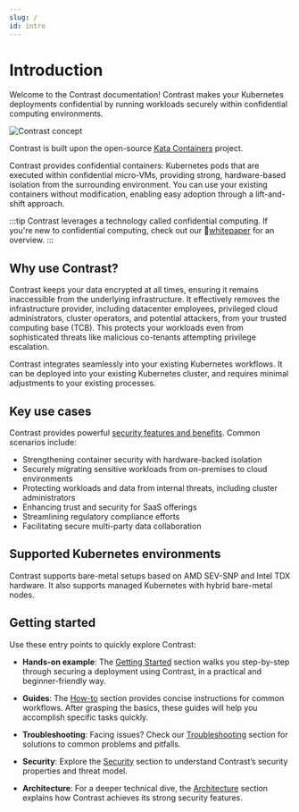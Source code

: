```yaml
---
slug: /
id: intro
---
```


# Introduction

Welcome to the Contrast documentation! Contrast makes your Kubernetes deployments confidential by running workloads securely within confidential computing environments.

![Contrast concept](/img/concept.svg)

Contrast is built upon the open-source [Kata Containers](https://github.com/kata-containers/kata-containers) project.

Contrast provides confidential containers: Kubernetes pods that are executed within confidential micro-VMs, providing strong, hardware-based isolation from the surrounding environment.
You can use your existing containers without modification, enabling easy adoption through a lift-and-shift approach.

:::tip
Contrast leverages a technology called confidential computing. If you're new to confidential computing, check out our 📄[whitepaper](https://content.edgeless.systems/hubfs/Confidential%20Computing%20Whitepaper.pdf) for an overview.
:::

## Why use Contrast?

Contrast keeps your data encrypted at all times, ensuring it remains inaccessible from the underlying infrastructure.
It effectively removes the infrastructure provider, including datacenter employees, privileged cloud administrators, cluster operators, and potential attackers, from your trusted computing base (TCB).
This protects your workloads even from sophisticated threats like malicious co-tenants attempting privilege escalation.

Contrast integrates seamlessly into your existing Kubernetes workflows. It can be deployed into your existing Kubernetes cluster, and requires minimal adjustments to your existing processes.

## Key use cases

Contrast provides powerful [security features and benefits](./security.md). Common scenarios include:

- Strengthening container security with hardware-backed isolation
- Securely migrating sensitive workloads from on-premises to cloud environments
- Protecting workloads and data from internal threats, including cluster administrators
- Enhancing trust and security for SaaS offerings
- Streamlining regulatory compliance efforts
- Facilitating secure multi-party data collaboration

## Supported Kubernetes environments

Contrast supports bare-metal setups based on AMD SEV-SNP and Intel TDX hardware. It also supports managed Kubernetes with hybrid bare-metal nodes.

## Getting started

Use these entry points to quickly explore Contrast:

- **Hands-on example**: The [Getting Started](./getting-started/overview.md) section walks you step-by-step through securing a deployment using Contrast, in a practical and beginner-friendly way.

- **Guides**: The [How-to](./howto/cluster-setup/bare-metal.md) section provides concise instructions for common workflows. After grasping the basics, these guides will help you accomplish specific tasks quickly.

- **Troubleshooting**: Facing issues? Check our [Troubleshooting](./howto/troubleshooting.md) section for solutions to common problems and pitfalls.

- **Security**: Explore the [Security](./security.md) section to understand Contrast’s security properties and threat model.

- **Architecture**: For a deeper technical dive, the [Architecture](./architecture/overview.md) section explains how Contrast achieves its strong security features.
